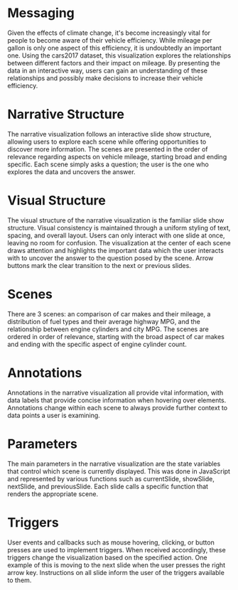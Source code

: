 # Messaging

Given the effects of climate change, it's become increasingly vital for people to become aware of their vehicle efficiency. While mileage per gallon is only one aspect of this efficiency, it is undoubtedly an important one. Using the cars2017 dataset, this visualization explores the relationships between different factors and their impact on mileage. By presenting the data in an interactive way, users can gain an understanding of these relationships and possibly make decisions to increase their vehicle efficiency.

# Narrative Structure

The narrative visualization follows an interactive slide show structure, allowing users to explore each scene while offering opportunities to discover more information. The scenes are presented in the order of relevance regarding aspects on vehicle mileage, starting broad and ending specific. Each scene simply asks a question; the user is the one who explores the data and uncovers the answer.

# Visual Structure

The visual structure of the narrative visualization is the familiar slide show structure. Visual consistency is maintained through a uniform styling of text, spacing, and overall layout. Users can only interact with one slide at once, leaving no room for confusion. The visualization at the center of each scene draws attention and highlights the important data which the user interacts with to uncover the answer to the question posed by the scene. Arrow buttons mark the clear transition to the next or previous slides.

# Scenes

There are 3 scenes: an comparison of car makes and their mileage, a distribution of fuel types and their average highway MPG, and the relationship between engine cylinders and city MPG. The scenes are ordered in order of relevance, starting with the broad aspect of car makes and ending with the specific aspect of engine cylinder count.

# Annotations

Annotations in the narrative visualization all provide vital information, with data labels that provide concise information when hovering over elements. Annotations change within each scene to always provide further context to data points a user is examining.

# Parameters

The main parameters in the narrative visualization are the state variables that control which scene is currently displayed. This was done in JavaScript and represented by various functions such as currentSlide, showSlide, nextSlide, and previousSlide. Each slide calls a specific function that renders the appropriate scene.

# Triggers

User events and callbacks such as mouse hovering, clicking, or button presses are used to implement triggers. When received accordingly, these triggers change the visualization based on the specified action. One example of this is moving to the next slide when the user presses the right arrow key. Instructions on all slide inform the user of the triggers available to them.

